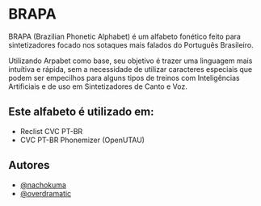 # BRAPA

BRAPA (Brazilian Phonetic Alphabet) é um alfabeto fonético feito para sintetizadores focado nos sotaques mais falados do Português Brasileiro.

Utilizando Arpabet como base, seu objetivo é trazer uma linguagem mais intuítiva e rápida, sem a necessidade de utilizar caracteres especiais que podem ser empecilhos para alguns tipos de treinos com Inteligências Artificiais e de uso em Sintetizadores de Canto e Voz.

Este alfabeto é utilizado em:
-
- Reclist CVC PT-BR
- CVC PT-BR Phonemizer (OpenUTAU)



## Autores

- [@nachokuma](https://github.com/nachokuma)
- [@overdramatic](https://github.com/overdramatic)
